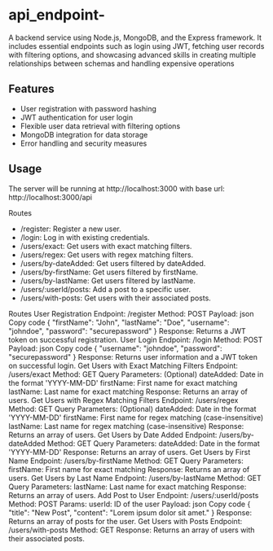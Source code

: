 # api_endpoint-

A backend service using Node.js, MongoDB, and the Express framework. It includes essential endpoints such as login using JWT, fetching user records with filtering options, and showcasing advanced skills in creating multiple relationships between schemas and handling expensive operations

## Features

- User registration with password hashing
- JWT authentication for user login
- Flexible user data retrieval with filtering options
- MongoDB integration for data storage
- Error handling and security measures

## Usage

The server will be running at http://localhost:3000 with base url: http://localhost:3000/api

Routes

- /register: Register a new user.
- /login: Log in with existing credentials.
- /users/exact: Get users with exact matching filters.
- /users/regex: Get users with regex matching filters.
- /users/by-dateAdded: Get users filtered by dateAdded.
- /users/by-firstName: Get users filtered by firstName.
- /users/by-lastName: Get users filtered by lastName.
- /users/:userId/posts: Add a post to a specific user.
- /users/with-posts: Get users with their associated posts.

Routes
User Registration
Endpoint: /register
Method: POST
Payload:
json
Copy code
{
  "firstName": "John",
  "lastName": "Doe",
  "username": "johndoe",
  "password": "securepassword"
}
Response: Returns a JWT token on successful registration.
User Login
Endpoint: /login
Method: POST
Payload:
json
Copy code
{
  "username": "johndoe",
  "password": "securepassword"
}
Response: Returns user information and a JWT token on successful login.
Get Users with Exact Matching Filters
Endpoint: /users/exact
Method: GET
Query Parameters: (Optional)
dateAdded: Date in the format 'YYYY-MM-DD'
firstName: First name for exact matching
lastName: Last name for exact matching
Response: Returns an array of users.
Get Users with Regex Matching Filters
Endpoint: /users/regex
Method: GET
Query Parameters: (Optional)
dateAdded: Date in the format 'YYYY-MM-DD'
firstName: First name for regex matching (case-insensitive)
lastName: Last name for regex matching (case-insensitive)
Response: Returns an array of users.
Get Users by Date Added
Endpoint: /users/by-dateAdded
Method: GET
Query Parameters:
dateAdded: Date in the format 'YYYY-MM-DD'
Response: Returns an array of users.
Get Users by First Name
Endpoint: /users/by-firstName
Method: GET
Query Parameters:
firstName: First name for exact matching
Response: Returns an array of users.
Get Users by Last Name
Endpoint: /users/by-lastName
Method: GET
Query Parameters:
lastName: Last name for exact matching
Response: Returns an array of users.
Add Post to User
Endpoint: /users/:userId/posts
Method: POST
Params:
userId: ID of the user
Payload:
json
Copy code
{
  "title": "New Post",
  "content": "Lorem ipsum dolor sit amet."
}
Response: Returns an array of posts for the user.
Get Users with Posts
Endpoint: /users/with-posts
Method: GET
Response: Returns an array of users with their associated posts.
